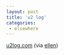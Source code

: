 ```yaml
---
layout: post
title: 'u2 log'
categories:
 - elsewhere
---
```



<a href="http://www.u2log.com/">u2log.com</a> (via <a href="http://ellensjourney.org/stranger/">ellen</a>)
